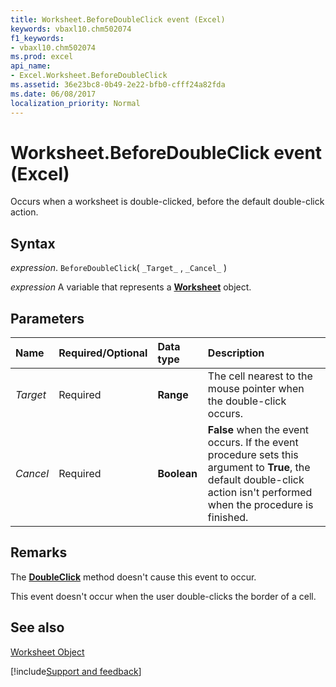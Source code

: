 ```yaml
---
title: Worksheet.BeforeDoubleClick event (Excel)
keywords: vbaxl10.chm502074
f1_keywords:
- vbaxl10.chm502074
ms.prod: excel
api_name:
- Excel.Worksheet.BeforeDoubleClick
ms.assetid: 36e23bc8-0b49-2e22-bfb0-cfff24a82fda
ms.date: 06/08/2017
localization_priority: Normal
---
```



# Worksheet.BeforeDoubleClick event (Excel)

Occurs when a worksheet is double-clicked, before the default double-click action.


## Syntax

_expression_. `BeforeDoubleClick`( `_Target_` , `_Cancel_` )

_expression_ A variable that represents a **[Worksheet](Excel.Worksheet.md)** object.


## Parameters



|Name|Required/Optional|Data type|Description|
|:-----|:-----|:-----|:-----|
| _Target_|Required| **Range**|The cell nearest to the mouse pointer when the double-click occurs.|
| _Cancel_|Required| **Boolean**| **False** when the event occurs. If the event procedure sets this argument to **True**, the default double-click action isn't performed when the procedure is finished.|

## Remarks

The  **[DoubleClick](Excel.Application.DoubleClick.md)** method doesn't cause this event to occur.

This event doesn't occur when the user double-clicks the border of a cell.


## See also


[Worksheet Object](Excel.Worksheet.md)

[!include[Support and feedback](~/includes/feedback-boilerplate.md)]
